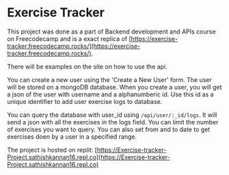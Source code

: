 # Exercise Tracker

This project was done as a part of Backend development and APIs course on Freecodecamp and is a exact replica of [https://exercise-tracker.freecodecamp.rocks/](https://exercise-tracker.freecodecamp.rocks/).

There will be examples on the site on how to use the api.

You can create a new user using the 'Create a New User' form. The user will be stored on a mongoDB database. When you create a user, you will get a json of the user with username and a alphanumberic id. Use this id as a unique identifier to add user exercise logs to database. 

You can query the database with user_id using `/api/user/:_id/logs`. It will send a json with all the exercises in the logs field. You can limit the number of exercises you want to query. You can also set from and to date to get exercises doen by a user in a specified range.


The project is hosted on replit: [https://Exercise-tracker-Project.sathishkannan16.repl.co](https://Exercise-tracker-Project.sathishkannan16.repl.co)